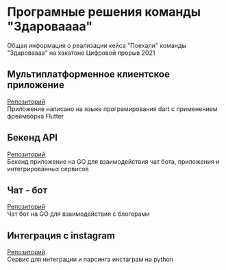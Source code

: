 # Програмные решения команды "Здароваааа"
Общая информация о реализации кейса "Поехали" команды "Здароваааа" на хакатоне Цифровой прорыв 2021

## Мультиплатформенное клиентское приложение 

[Репозиторий](https://github.com/sumi-app/sumi_app) <br>
Приложение написано на языке програмирования dart с применением фреймворка Flutter 


## Бекенд API 
[Репозиторий](https://github.com/sumi-app/sumi_api) <br>
Бекенд приложение на GO для взаимодействия чат бота, приложения и интегрированных сервисов

## Чат - бот
[Репозиторий](https://github.com/sumi-app/sumi_chat_bot) <br>
Чат бот на GO для взаимодействия с блогерами

## Интеграция с instagram
[Репозиторий](https://github.com/sumi-app/sumi_instagram_service) <br>
Сервис для интеграции и парсинга инстаграм на python
